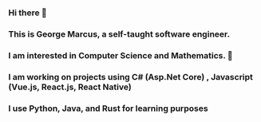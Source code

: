 ### Hi there 👋
### This is George Marcus, a self-taught software engineer.
### I am interested in Computer Science and Mathematics. 🌱 
### I am working on projects using C# (Asp.Net Core) , Javascript (Vue.js, React.js, React Native)
### I use Python, Java, and Rust for learning purposes
<!--
**george-marcus/george-marcus** is a ✨ _special_ ✨ repository because its `README.md` (this file) appears on your GitHub profile.

